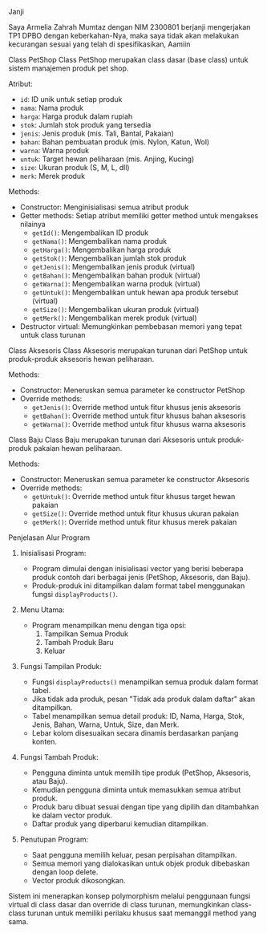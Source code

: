 Janji

Saya Armelia Zahrah Mumtaz dengan NIM 2300801 berjanji mengerjakan TP1 DPBO dengan keberkahan-Nya, maka saya tidak akan melakukan kecurangan sesuai yang telah di spesifikasikan, Aamiin

Class PetShop
Class PetShop merupakan class dasar (base class) untuk sistem manajemen produk pet shop.

 Atribut:
- `id`: ID unik untuk setiap produk
- `nama`: Nama produk
- `harga`: Harga produk dalam rupiah
- `stok`: Jumlah stok produk yang tersedia
- `jenis`: Jenis produk (mis. Tali, Bantal, Pakaian)
- `bahan`: Bahan pembuatan produk (mis. Nylon, Katun, Wol)
- `warna`: Warna produk
- `untuk`: Target hewan peliharaan (mis. Anjing, Kucing)
- `size`: Ukuran produk (S, M, L, dll)
- `merk`: Merek produk

 Methods:
- Constructor: Menginisialisasi semua atribut produk
- Getter methods: Setiap atribut memiliki getter method untuk mengakses nilainya
  - `getId()`: Mengembalikan ID produk
  - `getNama()`: Mengembalikan nama produk
  - `getHarga()`: Mengembalikan harga produk
  - `getStok()`: Mengembalikan jumlah stok produk
  - `getJenis()`: Mengembalikan jenis produk (virtual)
  - `getBahan()`: Mengembalikan bahan produk (virtual)
  - `getWarna()`: Mengembalikan warna produk (virtual)
  - `getUntuk()`: Mengembalikan untuk hewan apa produk tersebut (virtual)
  - `getSize()`: Mengembalikan ukuran produk (virtual)
  - `getMerk()`: Mengembalikan merek produk (virtual)
- Destructor virtual: Memungkinkan pembebasan memori yang tepat untuk class turunan

 Class Aksesoris
Class Aksesoris merupakan turunan dari PetShop untuk produk-produk aksesoris hewan peliharaan.

Methods:
- Constructor: Meneruskan semua parameter ke constructor PetShop
- Override methods:
  - `getJenis()`: Override method untuk fitur khusus jenis aksesoris
  - `getBahan()`: Override method untuk fitur khusus bahan aksesoris
  - `getWarna()`: Override method untuk fitur khusus warna aksesoris

 Class Baju
Class Baju merupakan turunan dari Aksesoris untuk produk-produk pakaian hewan peliharaan.

Methods:
- Constructor: Meneruskan semua parameter ke constructor Aksesoris
- Override methods:
  - `getUntuk()`: Override method untuk fitur khusus target hewan pakaian
  - `getSize()`: Override method untuk fitur khusus ukuran pakaian
  - `getMerk()`: Override method untuk fitur khusus merek pakaian

Penjelasan Alur Program

1. Inisialisasi Program:
   - Program dimulai dengan inisialisasi vector yang berisi beberapa produk contoh dari berbagai jenis (PetShop, Aksesoris, dan Baju).
   - Produk-produk ini ditampilkan dalam format tabel menggunakan fungsi `displayProducts()`.

2. Menu Utama:
   - Program menampilkan menu dengan tiga opsi:
     1. Tampilkan Semua Produk
     2. Tambah Produk Baru
     3. Keluar

3. Fungsi Tampilan Produk:
   - Fungsi `displayProducts()` menampilkan semua produk dalam format tabel.
   - Jika tidak ada produk, pesan "Tidak ada produk dalam daftar" akan ditampilkan.
   - Tabel menampilkan semua detail produk: ID, Nama, Harga, Stok, Jenis, Bahan, Warna, Untuk, Size, dan Merk.
   - Lebar kolom disesuaikan secara dinamis berdasarkan panjang konten.

4. Fungsi Tambah Produk:
   - Pengguna diminta untuk memilih tipe produk (PetShop, Aksesoris, atau Baju).
   - Kemudian pengguna diminta untuk memasukkan semua atribut produk.
   - Produk baru dibuat sesuai dengan tipe yang dipilih dan ditambahkan ke dalam vector produk.
   - Daftar produk yang diperbarui kemudian ditampilkan.

5. Penutupan Program:
   - Saat pengguna memilih keluar, pesan perpisahan ditampilkan.
   - Semua memori yang dialokasikan untuk objek produk dibebaskan dengan loop delete.
   - Vector produk dikosongkan.

Sistem ini menerapkan konsep polymorphism melalui penggunaan fungsi virtual di class dasar dan override di class turunan, memungkinkan class-class turunan untuk memiliki perilaku khusus saat memanggil method yang sama.
